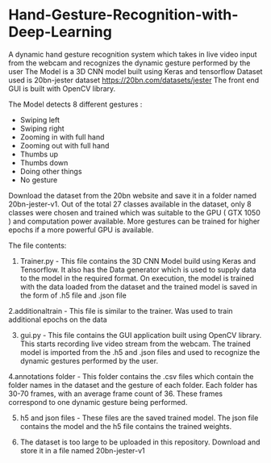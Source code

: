 # Hand-Gesture-Recognition-with-Deep-Learning
A dynamic hand gesture recognition system which takes in live video input from the webcam and recognizes the dynamic gesture performed by the user 
The Model is a 3D CNN model built using Keras and tensorflow
Dataset used is 20bn-jester dataset https://20bn.com/datasets/jester
The front end GUI is built with OpenCV library.


The Model detects 8 different gestures :
- Swiping left
- Swiping right
- Zooming in with full hand
- Zooming out with full hand
- Thumbs up
- Thumbs down
- Doing other things
- No gesture

Download the dataset from the 20bn website and save it in a folder named 20bn-jester-v1. Out of the total 27 classes available in the dataset, only 8 classes were chosen and trained which was suitable to the GPU ( GTX 1050 ) and computation power available. More gestures can be trained for higher epochs if a more powerful GPU is available.



The file contents:

1. Trainer.py - This file contains the 3D CNN Model build using Keras and Tensorflow. It also has the Data generator which is used to supply data to the model in the required format. On execution, the model is trained with the data loaded from the dataset and the trained model is saved in the form of .h5 file and .json file

2.additionaltrain - This file is similar to the trainer. Was used to train additional epochs on the data

3. gui.py - This file contains the GUI application built using OpenCV library. This starts recording live video stream from the webcam. The trained model is imported from the .h5 and .json files and used to recognize the dynamic gestures performed by the user.

4.annotations folder - This folder contains the .csv files which contain the folder names in the dataset and the gesture of each folder. Each folder has 30-70 frames, with an average frame count of 36. These frames correspond to one dynamic gesture being performed.

5. h5 and json files - These files are the saved trained model. The json file contains the model and the h5 file contains the trained weights.

6. The dataset is too large to be uploaded in this repository. Download and store it in a file named 20bn-jester-v1

